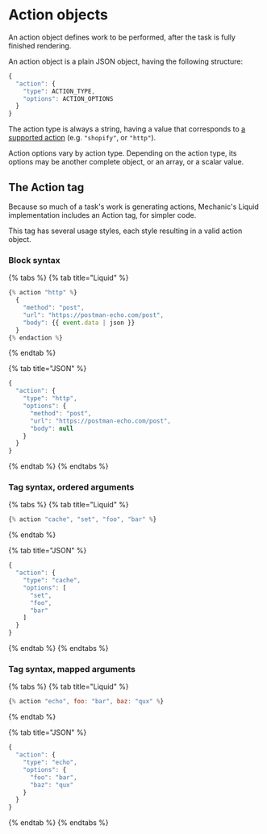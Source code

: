 # Action objects

An action object defines work to be performed, after the task is fully finished rendering.

An action object is a plain JSON object, having the following structure:

```javascript
{
  "action": {
    "type": ACTION_TYPE,
    "options": ACTION_OPTIONS
  }
}
```

The action type is always a string, having a value that corresponds to [a supported action](../../actions/) \(e.g. `"shopify"`, or `"http"`\).

Action options vary by action type. Depending on the action type, its options may be another complete object, or an array, or a scalar value.

## The Action tag

Because so much of a task's work is generating actions, Mechanic's Liquid implementation includes an Action tag, for simpler code.

This tag has several usage styles, each style resulting in a valid action object.

### Block syntax

{% tabs %}
{% tab title="Liquid" %}
```javascript
{% action "http" %}
  {
    "method": "post",
    "url": "https://postman-echo.com/post",
    "body": {{ event.data | json }}
  }
{% endaction %}
```
{% endtab %}

{% tab title="JSON" %}
```javascript
{
  "action": {
    "type": "http",
    "options": {
      "method": "post",
      "url": "https://postman-echo.com/post",
      "body": null
    }
  }
}
```
{% endtab %}
{% endtabs %}

### Tag syntax, ordered arguments

{% tabs %}
{% tab title="Liquid" %}
```javascript
{% action "cache", "set", "foo", "bar" %}
```
{% endtab %}

{% tab title="JSON" %}
```javascript
{
  "action": {
    "type": "cache",
    "options": [
      "set",
      "foo",
      "bar"
    ]
  }
}
```
{% endtab %}
{% endtabs %}

### Tag syntax, mapped arguments

{% tabs %}
{% tab title="Liquid" %}
```javascript
{% action "echo", foo: "bar", baz: "qux" %}
```
{% endtab %}

{% tab title="JSON" %}
```javascript
{
  "action": {
    "type": "echo",
    "options": {
      "foo": "bar",
      "baz": "qux"
    }
  }
}
```
{% endtab %}
{% endtabs %}

